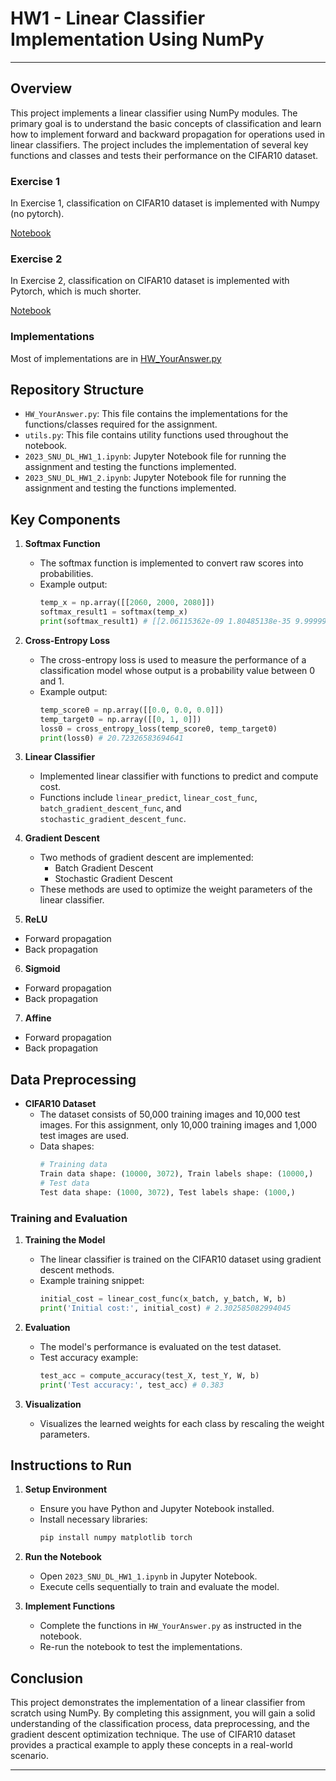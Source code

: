 # HW1 - Linear Classifier Implementation Using NumPy

---

## Overview

This project implements a linear classifier using NumPy modules. 
The primary goal is to understand the basic concepts of classification and learn how to implement forward and backward propagation for operations used in linear classifiers. 
The project includes the implementation of several key functions and classes and tests their performance on the CIFAR10 dataset.

### Exercise 1
In Exercise 1, classification on CIFAR10 dataset is implemented with Numpy (no pytorch).

[Notebook](https://github.com/jaewonlee16/Introduction-to-Deep-Learning/blob/master/hw1/2023_SNU_DL_HW1_1.ipynb)

 ### Exercise 2
In Exercise 2, classification on CIFAR10 dataset is implemented with Pytorch, which is much shorter.

[Notebook](https://github.com/jaewonlee16/Introduction-to-Deep-Learning/blob/master/hw1/2023_SNU_DL_HW1_2.ipynb)

### Implementations
Most of implementations are in [HW_YourAnswer.py](https://github.com/jaewonlee16/Introduction-to-Deep-Learning/blob/master/hw1/HW_YourAnswer.py)

## Repository Structure

- `HW_YourAnswer.py`: This file contains the implementations for the functions/classes required for the assignment.
- `utils.py`: This file contains utility functions used throughout the notebook.
- `2023_SNU_DL_HW1_1.ipynb`: Jupyter Notebook file for running the assignment and testing the functions implemented.
- `2023_SNU_DL_HW1_2.ipynb`: Jupyter Notebook file for running the assignment and testing the functions implemented.

## Key Components

1. **Softmax Function**
    - The softmax function is implemented to convert raw scores into probabilities.
    - Example output:
        ```python
        temp_x = np.array([[2060, 2000, 2080]])
        softmax_result1 = softmax(temp_x)
        print(softmax_result1) # [[2.06115362e-09 1.80485138e-35 9.99999998e-01]]
        ```

2. **Cross-Entropy Loss**
    - The cross-entropy loss is used to measure the performance of a classification model whose output is a probability value between 0 and 1.
    - Example output:
        ```python
        temp_score0 = np.array([[0.0, 0.0, 0.0]])
        temp_target0 = np.array([[0, 1, 0]])
        loss0 = cross_entropy_loss(temp_score0, temp_target0)
        print(loss0) # 20.72326583694641
        ```

3. **Linear Classifier**
    - Implemented linear classifier with functions to predict and compute cost.
    - Functions include `linear_predict`, `linear_cost_func`, `batch_gradient_descent_func`, and `stochastic_gradient_descent_func`.

4. **Gradient Descent**
    - Two methods of gradient descent are implemented:
        - Batch Gradient Descent
        - Stochastic Gradient Descent
    - These methods are used to optimize the weight parameters of the linear classifier.
  
5. **ReLU**
  - Forward propagation
  - Back propagation

6. **Sigmoid**
  - Forward propagation
  - Back propagation

7. **Affine**
  - Forward propagation
  - Back propagation

## Data Preprocessing

- **CIFAR10 Dataset**
    - The dataset consists of 50,000 training images and 10,000 test images. For this assignment, only 10,000 training images and 1,000 test images are used.
    - Data shapes:
        ```python
        # Training data
        Train data shape: (10000, 3072), Train labels shape: (10000,)
        # Test data
        Test data shape: (1000, 3072), Test labels shape: (1000,)
        ```

### Training and Evaluation

1. **Training the Model**
    - The linear classifier is trained on the CIFAR10 dataset using gradient descent methods.
    - Example training snippet:
        ```python
        initial_cost = linear_cost_func(x_batch, y_batch, W, b)
        print('Initial cost:', initial_cost) # 2.302585082994045
        ```

2. **Evaluation**
    - The model's performance is evaluated on the test dataset.
    - Test accuracy example:
        ```python
        test_acc = compute_accuracy(test_X, test_Y, W, b)
        print('Test accuracy:', test_acc) # 0.383
        ```

3. **Visualization**
    - Visualizes the learned weights for each class by rescaling the weight parameters.

## Instructions to Run

1. **Setup Environment**
    - Ensure you have Python and Jupyter Notebook installed.
    - Install necessary libraries:
        ```bash
        pip install numpy matplotlib torch
        ```

2. **Run the Notebook**
    - Open `2023_SNU_DL_HW1_1.ipynb` in Jupyter Notebook.
    - Execute cells sequentially to train and evaluate the model.

3. **Implement Functions**
    - Complete the functions in `HW_YourAnswer.py` as instructed in the notebook.
    - Re-run the notebook to test the implementations.

## Conclusion

This project demonstrates the implementation of a linear classifier from scratch using NumPy. 
By completing this assignment, you will gain a solid understanding of the classification process, data preprocessing, and the gradient descent optimization technique. 
The use of CIFAR10 dataset provides a practical example to apply these concepts in a real-world scenario.


---

